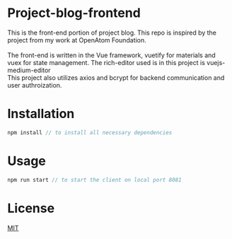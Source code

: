 # Project-blog-frontend
This is the front-end portion of project blog. This repo is inspired by the project from my work at OpenAtom Foundation.<br><br>
The front-end is written in the Vue framework, vuetify for materials and vuex for state management. The rich-editor used is in this project is vuejs-medium-editor<br>
This project also utilizes axios and bcrypt for backend communication and user authroization.
# Installation
```javascript
npm install // to install all necessary dependencies
```
# Usage
```javascript
npm run start // to start the client on local port 8081
```
# License
[MIT](https://choosealicense.com/licenses/mit/)